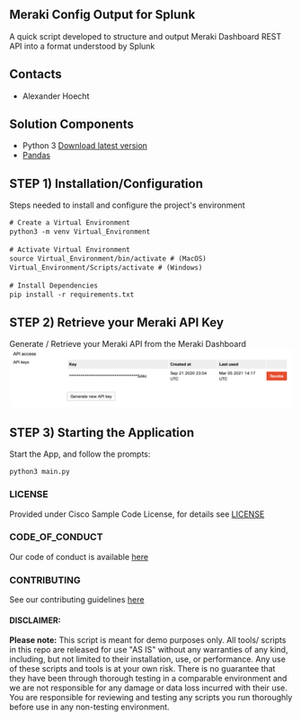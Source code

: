 Meraki Config Output for Splunk
-------------------------------------

A quick script developed to structure and output Meraki Dashboard REST API into a format understood by Splunk


## Contacts
* Alexander Hoecht

## Solution Components
* Python 3 [Download latest version](https://www.python.org/downloads/)
* [Pandas](https://pandas.pydata.org/)

## STEP 1) Installation/Configuration
Steps needed to install and configure the project's environment
```
# Create a Virtual Environment
python3 -m venv Virtual_Environment

# Activate Virtual Environment
source Virtual_Environment/bin/activate # (MacOS)
Virtual_Environment/Scripts/activate # (Windows)

# Install Dependencies
pip install -r requirements.txt
```

## STEP 2) Retrieve your Meraki API Key
Generate / Retrieve your Meraki API from the Meraki Dashboard
![](IMAGES/apiScreenshot.png)


## STEP 3) Starting the Application
Start the App, and follow the prompts:
```
python3 main.py
```


### LICENSE

Provided under Cisco Sample Code License, for details see [LICENSE](LICENSE.md)

### CODE_OF_CONDUCT

Our code of conduct is available [here](CODE_OF_CONDUCT.md)

### CONTRIBUTING

See our contributing guidelines [here](CONTRIBUTING.md)

#### DISCLAIMER:
<b>Please note:</b> This script is meant for demo purposes only. All tools/ scripts in this repo are released for use "AS IS" without any warranties of any kind, including, but not limited to their installation, use, or performance. Any use of these scripts and tools is at your own risk. There is no guarantee that they have been through thorough testing in a comparable environment and we are not responsible for any damage or data loss incurred with their use.
You are responsible for reviewing and testing any scripts you run thoroughly before use in any non-testing environment.